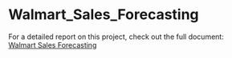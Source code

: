 # Walmart_Sales_Forecasting
For a detailed report on this project, check out the full document:  
[Walmart Sales Forecasting](https://bit.ly/Walmart_Sales_Forecasting) 
